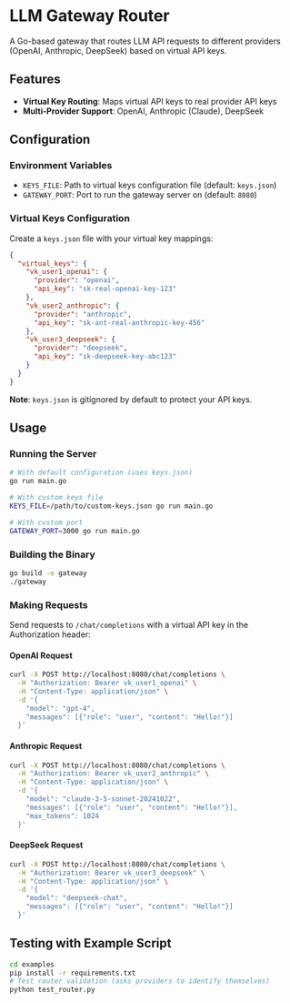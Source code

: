 # LLM Gateway Router

A Go-based gateway that routes LLM API requests to different providers (OpenAI, Anthropic, DeepSeek) based on virtual API keys.

## Features

- **Virtual Key Routing**: Maps virtual API keys to real provider API keys
- **Multi-Provider Support**: OpenAI, Anthropic (Claude), DeepSeek

## Configuration

### Environment Variables

- `KEYS_FILE`: Path to virtual keys configuration file (default: `keys.json`)
- `GATEWAY_PORT`: Port to run the gateway server on (default: `8080`)

### Virtual Keys Configuration

Create a `keys.json` file with your virtual key mappings:

```json
{
  "virtual_keys": {
    "vk_user1_openai": {
      "provider": "openai",
      "api_key": "sk-real-openai-key-123"
    },
    "vk_user2_anthropic": {
      "provider": "anthropic",
      "api_key": "sk-ant-real-anthropic-key-456"
    },
    "vk_user3_deepseek": {
      "provider": "deepseek",
      "api_key": "sk-deepseek-key-abc123"
    }
  }
}
```

**Note**: `keys.json` is gitignored by default to protect your API keys.

## Usage

### Running the Server

```bash
# With default configuration (uses keys.json)
go run main.go

# With custom keys file
KEYS_FILE=/path/to/custom-keys.json go run main.go

# With custom port
GATEWAY_PORT=3000 go run main.go
```

### Building the Binary

```bash
go build -o gateway
./gateway
```

### Making Requests

Send requests to `/chat/completions` with a virtual API key in the Authorization header:

#### OpenAI Request
```bash
curl -X POST http://localhost:8080/chat/completions \
  -H "Authorization: Bearer vk_user1_openai" \
  -H "Content-Type: application/json" \
  -d '{
    "model": "gpt-4",
    "messages": [{"role": "user", "content": "Hello!"}]
  }'
```

#### Anthropic Request
```bash
curl -X POST http://localhost:8080/chat/completions \
  -H "Authorization: Bearer vk_user2_anthropic" \
  -H "Content-Type: application/json" \
  -d '{
    "model": "claude-3-5-sonnet-20241022",
    "messages": [{"role": "user", "content": "Hello!"}],
    "max_tokens": 1024
  }'
```

#### DeepSeek Request
```bash
curl -X POST http://localhost:8080/chat/completions \
  -H "Authorization: Bearer vk_user3_deepseek" \
  -H "Content-Type: application/json" \
  -d '{
    "model": "deepseek-chat",
    "messages": [{"role": "user", "content": "Hello!"}]
  }'
```

## Testing with Example Script

```bash
cd examples
pip install -r requirements.txt
# Test router validation (asks providers to identify themselves)
python test_router.py
```